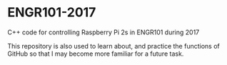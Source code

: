 # ENGR101-2017
C++ code for controlling Raspberry Pi 2s in ENGR101 during 2017

This repository is also used to learn about, and practice the functions of GitHub so that I may become more familiar for a future task.

